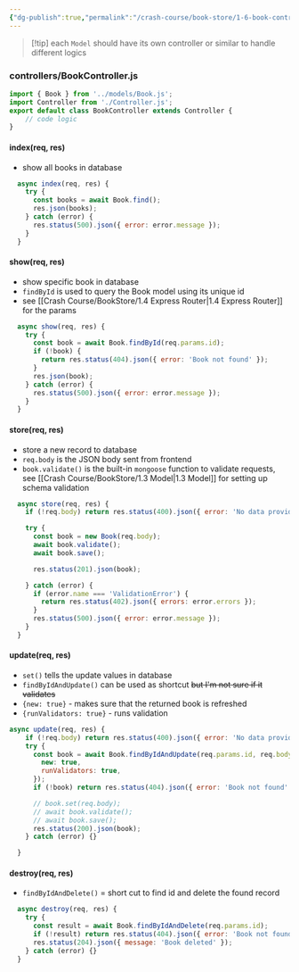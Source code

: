 ```yaml
---
{"dg-publish":true,"permalink":"/crash-course/book-store/1-6-book-controller/","noteIcon":""}
---
```


> [!tip] each `Model` should have its own controller or similar to handle different logics

### controllers/BookController.js

```js
import { Book } from '../models/Book.js';
import Controller from './Controller.js';
export default class BookController extends Controller {
	// code logic
}
```

#### index(req, res)
- show all books in database
```js
  async index(req, res) {
    try {
      const books = await Book.find();
      res.json(books);
    } catch (error) {
      res.status(500).json({ error: error.message });
    }
  }
```

#### show(req, res)
- show specific book in database
- `findById` is used to query the Book model using its unique id
- see [[Crash Course/BookStore/1.4 Express Router\|1.4 Express Router]] for the params
```js
  async show(req, res) {
    try {
      const book = await Book.findById(req.params.id);
      if (!book) {
        return res.status(404).json({ error: 'Book not found' });
      }
      res.json(book);
    } catch (error) {
      res.status(500).json({ error: error.message });
    }
  }
```

#### store(req, res)
- store a new record to database
- `req.body` is the JSON body sent from frontend
- `book.validate()` is the built-in `mongoose` function to validate requests, see [[Crash Course/BookStore/1.3 Model\|1.3 Model]] for setting up schema validation
```js
  async store(req, res) {
    if (!req.body) return res.status(400).json({ error: 'No data provided' });

    try {
      const book = new Book(req.body);
      await book.validate();
      await book.save();

      res.status(201).json(book);

    } catch (error) {
      if (error.name === 'ValidationError') {
        return res.status(402).json({ errors: error.errors });
      }
      res.status(500).json({ error: error.message });
    }
  }
```
#### update(req, res)
- `set()` tells the update values in database
- `findByIdAndUpdate()` can be used as shortcut ~~but I'm not sure if  it validates~~
- `{new: true}` - makes sure that the returned book is refreshed
- `{runValidators: true}` - runs validation
```js
async update(req, res) {
    if (!req.body) return res.status(400).json({ error: 'No data provided' });
    try {
      const book = await Book.findByIdAndUpdate(req.params.id, req.body, {
        new: true,
        runValidators: true,
      });
      if (!book) return res.status(404).json({ error: 'Book not found' });

      // book.set(req.body);
      // await book.validate();
      // await book.save();
      res.status(200).json(book);
    } catch (error) {}

  }
```
#### destroy(req, res)
- `findByIdAndDelete()` = short cut to find id and delete the found record
```js
  async destroy(req, res) {
    try {
      const result = await Book.findByIdAndDelete(req.params.id);
      if (!result) return res.status(404).json({ error: 'Book not found' });
      res.status(204).json({ message: 'Book deleted' });
    } catch (error) {}
  }
```
